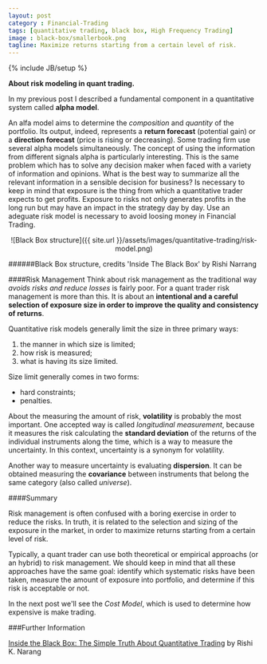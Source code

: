 ```yaml
---
layout: post
category : Financial-Trading
tags: [quantitative trading, black box, High Frequency Trading]
image : black-box/smallerbook.png
tagline: Maximize returns starting from a certain level of risk.
---
```

{% include JB/setup %}

**About risk modeling in quant trading.**

<!--more-->

In my previous post I described a fundamental component in a quantitative system called **alpha model**.

An alfa model aims to determine the *composition* and *quantity* of the portfolio. Its output, indeed, represents a **return forecast** (potential gain) or a **direction forecast** (price is rising or decreasing). Some trading firm use several alpha models simultaneously. The concept of using the information from different signals alpha is particularly interesting. This is the same problem which has to solve any decision maker when faced with a variety of information and opinions. What is the best way to summarize all the relevant information in a sensible decision for business?
Is necessary to keep in mind that exposure is the thing from which a quantitative trader expects to get profits. Exposure to risks not only generates profits in the long run but may have an impact in the strategy day by day. Use an adeguate risk model is necessary to avoid loosing money in Financial Trading.

<!--summary-->
<div style="text-align:center" markdown="1">
![Black Box structure]({{ site.url }}/assets/images/quantitative-trading/risk-model.png)
</div>

######Black Box structure, credits 'Inside The Black Box' by Rishi Narrang

####Risk Management
Think about risk management as the traditional way *avoids risks and reduce losses* is fairly poor. For a quant trader risk management is more than this. 
It is about an **intentional and a careful selection of exposure size in order to improve the quality and consistency of returns**. 

Quantitative risk models generally limit the size in three primary ways:
1. the manner in which size is limited;
2. how risk is measured;
3. what is having its size limited.

Size limit generally comes in two forms:

* hard constraints;
* penalties.

About the measuring the amount of risk, **volatility** is probably the most important. One accepted way is called *longitudinal measurement*, because it measures the risk calculating the **standard deviation** of the returns of the individual instruments along the time, which is a way to measure the uncertainty. In this context, uncertainty is a synonym for volatility.

Another way to measure uncertainty is evaluating **dispersion**. It can be obtained measuring the **covariance** between instruments that belong the same category (also called *universe*). 


####Summary

Risk management is often confused with a boring exercise in order to reduce the risks. In truth, it is related to the selection and sizing of the exposure in the market, in order to maximize returns starting from a certain level of risk.

Typically, a quant trader can use both theoretical or empirical approachs (or an hybrid) to risk management. 
We should keep in mind that all these approaches have the same goal: identify which systematic risks have been taken, measure the amount of exposure into portfolio, and determine if this risk is acceptable or not.

In the next post we'll see the *Cost Model*, which is used to determine how expensive is make trading.


###Further Information

[Inside the Black Box: The Simple Truth About Quantitative Trading](http://www.amazon.com/Inside-Black-Box-Quantitative-Trading/dp/1480590061) by Rishi K. Narang



